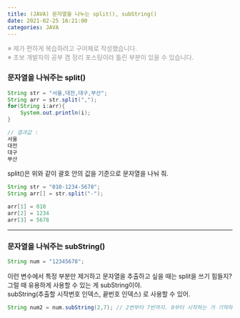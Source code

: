 ```yaml
---
title: (JAVA) 문자열을 나누는 split(), subString()    
date: 2021-02-25 16:21:00
categories: JAVA
---
```


<p style="color:#999;">※ 제가 편하게 복습하려고 구어체로 작성했습니다.<br />
※ 초보 개발자의 공부 겸 정리 포스팅이라 틀린 부분이 있을 수 있습니다. </p>

### 문자열을 나눠주는 split()  
```java
String str = "서울,대전,대구,부산";
String arr = str.split(",");
for(String i:arr){
	System.out.println(i);
}

// 결과값 : 
서울
대전
대구
부산
```
split()은 위와 같이 괄호 안의 값을 기준으로 문자열을 나눠 줘.  
```java
String str = "010-1234-5678";
String arr[] = str.split("-");

arr[1] = 010
arr[2] = 1234
arr[3] = 5678
```
---  
### 문자열을 나눠주는 subString()
```java
String num = "12345678";
```
이런 변수에서 특정 부분만 제거하고 문자열을 추출하고 싶을 때는 split을 쓰기 힘들지?  
그럴 때 유용하게 사용할 수 있는 게 subString이야.  
subString(추출할 시작번호 인덱스, 끝번호 인덱스) 로 사용할 수 있어.  
```java
String num2 = num.subString(2,7); // 2번부터 7번까지. 0부터 시작하는 거 기억하기 
```
